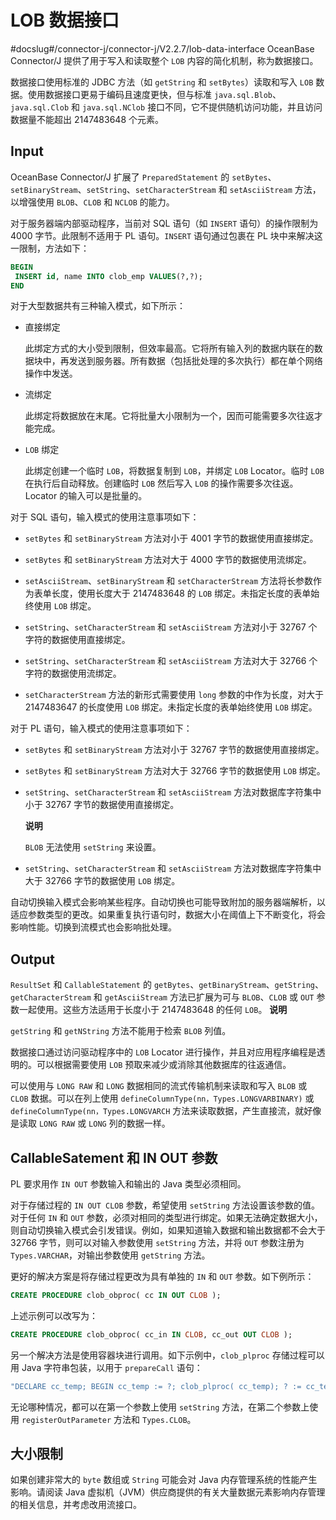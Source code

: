LOB 数据接口 
=============================
#docslug#/connector-j/connector-j/V2.2.7/lob-data-interface
OceanBase Connector/J 提供了用于写入和读取整个 `LOB` 内容的简化机制，称为数据接口。

数据接口使用标准的 JDBC 方法（如 `getString` 和 `setBytes`）读取和写入 `LOB` 数据。使用数据接口更易于编码且速度更快，但与标准 `java.sql.Blob`、`java.sql.Clob` 和 `java.sql.NClob` 接口不同，它不提供随机访问功能，并且访问数据量不能超出 2147483648 个元素。

Input 
-----------------------

OceanBase Connector/J 扩展了 `PreparedStatement` 的 `setBytes`、`setBinaryStream`、`setString`、`setCharacterStream` 和 `setAsciiStream` 方法，以增强使用 `BLOB`、`CLOB` 和 `NCLOB` 的能力。

对于服务器端内部驱动程序，当前对 SQL 语句（如 `INSERT` 语句）的操作限制为 4000 字节。此限制不适用于 PL 语句。`INSERT` 语句通过包裹在 PL 块中来解决这一限制，方法如下：

```sql
BEGIN
 INSERT id, name INTO clob_emp VALUES(?,?);
END
```



对于大型数据共有三种输入模式，如下所示：

* 直接绑定

  此绑定方式的大小受到限制，但效率最高。它将所有输入列的数据内联在的数据块中，再发送到服务器。所有数据（包括批处理的多次执行）都在单个网络操作中发送。
  

* 流绑定

  此绑定将数据放在末尾。它将批量大小限制为一个，因而可能需要多次往返才能完成。
  

* `LOB` 绑定

  此绑定创建一个临时 `LOB`，将数据复制到 `LOB`，并绑定 `LOB` Locator。临时 `LOB` 在执行后自动释放。创建临时 `LOB` 然后写入 `LOB` 的操作需要多次往返。Locator 的输入可以是批量的。
  




对于 SQL 语句，输入模式的使用注意事项如下：

* `setBytes` 和 `setBinaryStream` 方法对小于 4001 字节的数据使用直接绑定。

  

* `setBytes` 和 `setBinaryStream` 方法对大于 4000 字节的数据使用流绑定。

  

* `setAsciiStream`、`setBinaryStream` 和 `setCharacterStream` 方法将长参数作为表单长度，使用长度大于 2147483648 的 `LOB` 绑定。未指定长度的表单始终使用 `LOB` 绑定。

  

* `setString`、`setCharacterStream` 和 `setAsciiStream` 方法对小于 32767 个字符的数据使用直接绑定。

  

* `setString`、`setCharacterStream` 和 `setAsciiStream` 方法对大于 32766 个字符的数据使用流绑定。

  

* `setCharacterStream` 方法的新形式需要使用 `long` 参数的中作为长度，对大于 2147483647 的长度使用 `LOB` 绑定。未指定长度的表单始终使用 `LOB` 绑定。

  




对于 PL 语句，输入模式的使用注意事项如下：

* `setBytes` 和 `setBinaryStream` 方法对小于 32767 字节的数据使用直接绑定。

  

* `setBytes` 和 `setBinaryStream` 方法对大于 32766 字节的数据使用 `LOB` 绑定。

  

* `setString`、`setCharacterStream` 和 `setAsciiStream` 方法对数据库字符集中小于 32767 字节的数据使用直接绑定。

  **说明**

  

  `BLOB` 无法使用 `setString` 来设置。
  

* `setString`、`setCharacterStream` 和 `setAsciiStream` 方法对数据库字符集中大于 32766 字节的数据使用 `LOB` 绑定。

  




自动切换输入模式会影响某些程序。自动切换也可能导致附加的服务器端解析，以适应参数类型的更改。如果重复执行语句时，数据大小在阈值上下不断变化，将会影响性能。切换到流模式也会影响批处理。

Output 
------------------------

`ResultSet` 和 `CallableStatement` 的 `getBytes`、`getBinaryStream`、`getString`、`getCharacterStream` 和 `getAsciiStream` 方法已扩展为可与 `BLOB`、`CLOB` 或 `OUT` 参数一起使用。这些方法适用于长度小于 2147483648 的任何 `LOB`。
**说明**



`getString` 和 `getNString` 方法不能用于检索 `BLOB` 列值。

数据接口通过访问驱动程序中的 `LOB` Locator 进行操作，并且对应用程序编程是透明的。可以根据需要使用 `LOB` 预取来减少或消除其他数据库的往返通信。

可以使用与 `LONG RAW` 和 `LONG` 数据相同的流式传输机制来读取和写入 `BLOB` 或 `CLOB` 数据。可以在列上使用 `defineColumnType(nn，Types.LONGVARBINARY)` 或 `defineColumnType(nn，Types.LONGVARCH` 方法来读取数据，产生直接流，就好像是读取 `LONG RAW` 或 `LONG` 列的数据一样。

CallableSatement 和 IN OUT 参数 
----------------------------------------------

PL 要求用作 `IN OUT` 参数输入和输出的 Java 类型必须相同。

对于存储过程的 `IN OUT CLOB` 参数，希望使用 `setString` 方法设置该参数的值。对于任何 `IN` 和 `OUT` 参数，必须对相同的类型进行绑定。如果无法确定数据大小，则自动切换输入模式会引发错误。例如，如果知道输入数据和输出数据都不会大于 32766 字节，则可以对输入参数使用 `setString` 方法，并将 `OUT` 参数注册为 `Types.VARCHAR`，对输出参数使用 `getString` 方法。

更好的解决方案是将存储过程更改为具有单独的 `IN` 和 `OUT` 参数。如下例所示：

```sql
CREATE PROCEDURE clob_obproc( cc IN OUT CLOB );
```



上述示例可以改写为：

```sql
CREATE PROCEDURE clob_obproc( cc_in IN CLOB, cc_out OUT CLOB );
```



另一个解决方法是使用容器块进行调用。如下示例中，`clob_plproc` 存储过程可以用 Java 字符串包装，以用于 `prepareCall` 语句：

```java
"DECLARE cc_temp; BEGIN cc_temp := ?; clob_plproc( cc_temp); ? := cc_temp; END;"
```



无论哪种情况，都可以在第一个参数上使用 `setString` 方法，在第二个参数上使用 `registerOutParameter` 方法和 `Types.CLOB`。

大小限制 
----------------------

如果创建非常大的 `byte` 数组或 `String` 可能会对 Java 内存管理系统的性能产生影响。请阅读 Java 虚拟机（JVM）供应商提供的有关大量数据元素影响内存管理的相关信息，并考虑改用流接口。
